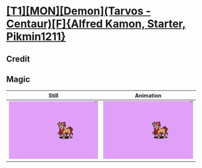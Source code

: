 # [\[T1\]\[MON\]\[Demon\]\(Tarvos - Centaur\)\[F\]{Alfred Kamon, Starter, Pikmin1211}](../)

## Credit


	
## Magic

| Still | Animation |
| :---: | :-------: |
| ![Magic still](./Magic_000.png) | ![Magic animation](./Magic.gif) |
